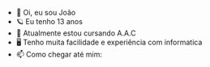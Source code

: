 - 👋 Oi, eu sou João
- 🪐 Eu tenho 13 anos
- 📔 Atualmente estou cursando A.A.C 
- 🖥 Tenho muita facilidade e experiência com informatica
- 📫 Como chegar até mim: 
